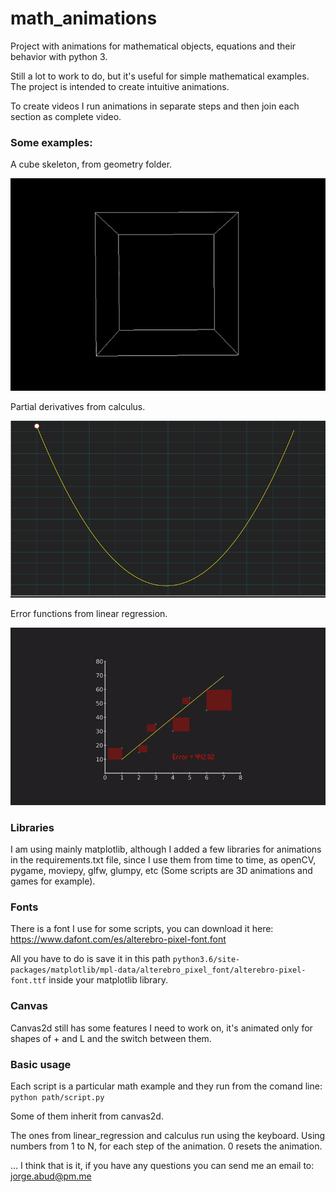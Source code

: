 # math_animations

Project with animations for mathematical objects, equations and their behavior with python 3.

Still a lot to work to do, but it's useful for simple mathematical examples.
The project is intended to create intuitive animations. 

To create videos I run animations in separate steps and then join each section as complete video.

### Some examples:
A cube skeleton, from geometry folder.

![alt-text](https://github.com/jabud/math_animations/blob/master/examples/cube_skeleton.gif)

Partial derivatives from calculus.

![alt-text](https://github.com/jabud/math_animations/blob/master/examples/derivative.gif)

Error functions from linear regression.

![alt-text](https://github.com/jabud/math_animations/blob/master/examples/e3e4.gif)

### Libraries
I am using mainly matplotlib, although I added a few libraries for animations in the requirements.txt file, 
since I use them from time to time, as openCV, pygame, moviepy, glfw, glumpy, etc 
(Some scripts are 3D animations and games for example).

### Fonts
There is a font I use for some scripts, you can download it here: https://www.dafont.com/es/alterebro-pixel-font.font

All you have to do is save it in this path `python3.6/site-packages/matplotlib/mpl-data/alterebro_pixel_font/alterebro-pixel-font.ttf`
 inside your matplotlib library.
 
 ### Canvas
 Canvas2d still has some features I need to work on, it's animated only for shapes of + and L and the switch between them.
 
 ### Basic usage
 Each script is a particular math example and they run from the comand line:
 `python path/script.py`
 
 Some of them inherit from canvas2d.
 
 The ones from linear_regression and calculus run using the keyboard. Using numbers from 1 to N, for each step of the animation.
 0 resets the animation.
 
 ... I think that is it, if you have any questions you can send me an email to: jorge.abud@pm.me
